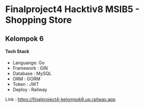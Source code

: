 # Finalproject4 Hacktiv8 MSIB5 - Shopping Store
## Kelompok 6
#### Tech Stack
- Languange: Go
- Framework : GIN
- Database : MySQL
- ORM : GORM
- Token : JWT
- Deploy : Railway

Link : https://finalproject4-kelompok6.up.railway.app

  
